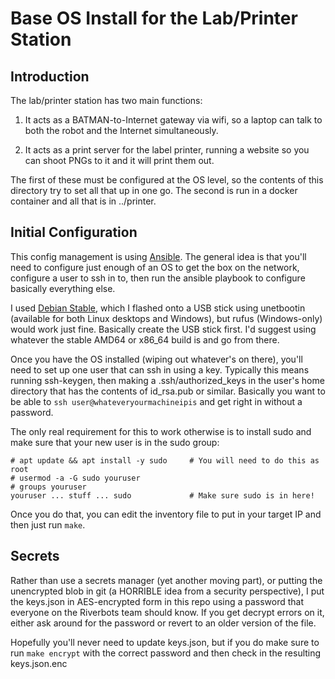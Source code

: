# Base OS Install for the Lab/Printer Station

## Introduction

The lab/printer station has two main functions:

1. It acts as a BATMAN-to-Internet gateway via wifi, so a laptop can talk
   to both the robot and the Internet simultaneously.

2. It acts as a print server for the label printer, running a website so you
   can shoot PNGs to it and it will print them out.

The first of these must be configured at the OS level, so the contents of this
directory try to set all that up in one go.  The second is run in a docker
container and all that is in ../printer.

## Initial Configuration

This config management is using [Ansible](https://docs.ansible.com).  The
general idea is that you'll need to configure just enough of an OS to get the
box on the network, configure a user to ssh in to, then run the ansible
playbook to configure basically everything else.

I used [Debian Stable](https://debian.org), which I flashed onto a USB stick
using unetbootin (available for both Linux desktops and Windows), but rufus
(Windows-only) would work just fine.  Basically create the USB stick first.
I'd suggest using whatever the stable AMD64 or x86_64 build is and go from
there.

Once you have the OS installed (wiping out whatever's on there), you'll need
to set up one user that can ssh in using a key.  Typically this means running
ssh-keygen, then making a .ssh/authorized_keys in the user's home directory
that has the contents of id_rsa.pub or similar.  Basically you want to be able
to `ssh user@whateveryourmachineipis` and get right in without a password.

The only real requirement for this to work otherwise is to install sudo and
make sure that your new user is in the sudo group:

```
# apt update && apt install -y sudo     # You will need to do this as root
# usermod -a -G sudo youruser
# groups youruser
youruser ... stuff ... sudo             # Make sure sudo is in here!
```

Once you do that, you can edit the inventory file to put in your target IP
and then just run `make`.

## Secrets

Rather than use a secrets manager (yet another moving part), or putting the
unencrypted blob in git (a HORRIBLE idea from a security perspective), I put
the keys.json in AES-encrypted form in this repo using a password that everyone
on the Riverbots team should know.  If you get decrypt errors on it, either ask
around for the password or revert to an older version of the file.

Hopefully you'll never need to update keys.json, but if you do make sure to
run `make encrypt` with the correct password and then check in the resulting
keys.json.enc
